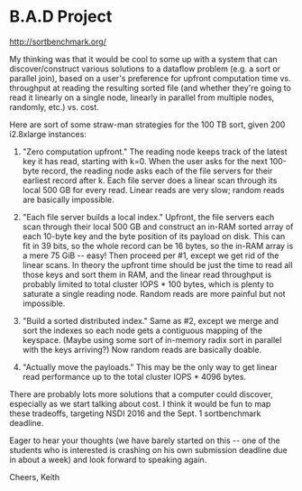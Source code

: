 # B.A.D Project

http://sortbenchmark.org/

My thinking was that it would be cool to some up with a system that can
discover/construct various solutions to a dataflow problem (e.g. a sort or
parallel join), based on a user's preference for upfront computation time vs.
throughput at reading the resulting sorted file (and whether they're going to
read it linearly on a single node, linearly in parallel from multiple nodes,
randomly, etc.) vs. cost.

Here are sort of some straw-man strategies for the 100 TB sort, given 200
i2.8xlarge instances:

1) "Zero computation upfront." The reading node keeps track of the latest key
it has read, starting with k=0. When the user asks for the next 100-byte
record, the reading node asks each of the file servers for their earliest
record after k. Each file server does a linear scan through its local 500 GB
for every read. Linear reads are very slow; random reads are basically
impossible.

2) "Each file server builds a local index." Upfront, the file servers each
scan through their local 500 GB and construct an in-RAM sorted array of each
10-byte key and the byte position of its payload on disk. This can fit in 39
bits, so the whole record can be 16 bytes, so the in-RAM array is a mere 75
GiB -- easy! Then proceed per #1, except we get rid of the linear scans. In
theory the upfront time should be just the time to read all those keys and
sort them in RAM, and the linear read throughput is probably limited to total
cluster IOPS * 100 bytes, which is plenty to saturate a single reading node.
Random reads are more painful but not impossible.

3) "Build a sorted distributed index." Same as #2, except we merge and sort
the indexes so each node gets a contiguous mapping of the keyspace. (Maybe
using some sort of in-memory radix sort in parallel with the keys arriving?)
Now random reads are basically doable.

4) "Actually move the payloads." This may be the only way to get linear read
performance up to the total cluster IOPS * 4096 bytes.

There are probably lots more solutions that a computer could discover,
especially as we start talking about cost. I think it would be fun to map
these tradeoffs, targeting NSDI 2016 and the Sept. 1 sortbenchmark deadline.

Eager to hear your thoughts (we have barely started on this -- one of the
students who is interested is crashing on his own submission deadline due in
about a week) and look forward to speaking again.

Cheers,
Keith
